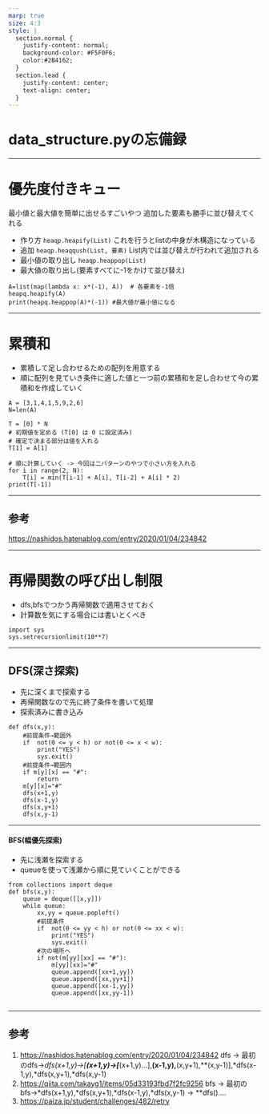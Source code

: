 ```yaml
---
marp: true
size: 4:3
style: |
  section.normal {
    justify-content: normal;
    background-color: #F5F0F6;
    color:#2B4162;
  }
  section.lead {
    justify-content: center;
    text-align: center;
  }
---
```

<!-- class: lead -->
<!-- paginate: true -->
# data_structure.pyの忘備録

---
<!-- class: normal -->
<!-- footer: 2022 1/9 https://qiita.com/ell/items/fe52a9eb9499b7060ed6 -->
# 優先度付きキュー
最小値と最大値を簡単に出せるすごいやつ
追加した要素も勝手に並び替えてくれる

- 作り方 ```heaqp.heapify(List)``` 
    これを行うとlistの中身が木構造になっている
- 追加 ```heaqp.heaqqush(List, 要素)```
    List内では並び替えが行われて追加される
- 最小値の取り出し ```heaqp.heappop(List)```
- 最大値の取り出し(要素すべてに-1をかけて並び替え)
```
A=list(map(lambda x: x*(-1), A))  # 各要素を-1倍
heapq.heapify(A)
print(heapq.heappop(A)*(-1)) #最大値が最小値になる
```


---
<!-- class: normal -->
<!-- footer: 2022 1/8 -->
# 累積和
- 累積して足し合わせるための配列を用意する
- 順に配列を見ていき条件に適した値と一つ前の累積和を足し合わせて今の累積和を作成していく
```
A = [3,1,4,1,5,9,2,6] 
N=len(A)

T = [0] * N
# 初期値を定める (T[0] は 0 に設定済み)
# 確定で決まる部分は値を入れる
T[1] = A[1]

# 順に計算していく -> 今回は二パターンのやつで小さい方を入れる
for i in range(2, N):
    T[i] = min(T[i-1] + A[i], T[i-2] + A[i] * 2)
print(T[-1])
```
---
## 参考
https://nashidos.hatenablog.com/entry/2020/01/04/234842

---
# 再帰関数の呼び出し制限
- dfs,bfsでつかう再帰関数で適用させておく
- 計算数を気にする場合には書いとくべき
```
import sys
sys.setrecursionlimit(10**7) 
```
---
## DFS(深さ探索)
- 先に深くまで探索する
- 再帰関数なので先に終了条件を書いて処理
- 探索済みに書き込み
```
def dfs(x,y):
    #前提条件→範囲外
    if  not(0 <= y < h) or not(0 <= x < w):
        print("YES")
        sys.exit()
    #前提条件→範囲内
    if m[y][x] == "#": 
        return
    m[y][x]="#"
    dfs(x+1,y)
    dfs(x-1,y)
    dfs(x,y+1)
    dfs(x,y-1)
```

---
#### BFS(幅優先探索)
- 先に浅瀬を探索する
- queueを使って浅瀬から順に見ていくことができる
```
from collections import deque
def bfs(x,y):
    queue = deque([[x,y]])
    while queue:
        xx,yy = queue.popleft()
        #前提条件
        if  not(0 <= yy < h) or not(0 <= xx < w):
            print("YES")
            sys.exit()
        #次の場所へ
        if not(m[yy][xx] == "#"): 
            m[yy][xx]="#"
            queue.append([xx+1,yy])
            queue.append([xx,yy+1])
            queue.append([xx-1,yy])
            queue.append([xx,yy-1])
        
```

---
## 参考

1. https://nashidos.hatenablog.com/entry/2020/01/04/234842
    dfs -> 最初のdfs->*dfs(x+1,y)->[**(x+1,y)->[***(x+1,y)...],**(x-1,y),**(x,y+1),**(x,y-1)],*dfs(x-1,y),*dfs(x,y+1),*dfs(x,y-1)
2. https://qiita.com/takayg1/items/05d33193fbd7f2fc9256
    bfs -> 最初のbfs->*dfs(x+1,y),*dfs(x,y+1),*dfs(x-1,y),*dfs(x,y-1) -> **dfs()....
3. https://paiza.jp/student/challenges/482/retry